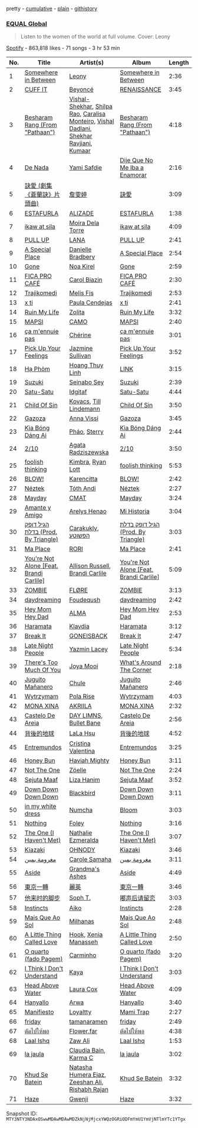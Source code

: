 pretty - [cumulative](/playlists/cumulative/37i9dQZF1DWU8quswnFt3c.md) - [plain](/playlists/plain/37i9dQZF1DWU8quswnFt3c) - [githistory](https://github.githistory.xyz/mackorone/spotify-playlist-archive/blob/main/playlists/plain/37i9dQZF1DWU8quswnFt3c)

### [EQUAL Global](https://open.spotify.com/playlist/37i9dQZF1DWU8quswnFt3c)

> Listen to the women of the world at full volume\. Cover: Leony

[Spotify](https://open.spotify.com/user/spotify) - 863,818 likes - 71 songs - 3 hr 53 min

| No. | Title | Artist(s) | Album | Length |
|---|---|---|---|---|
| 1 | [Somewhere in Between](https://open.spotify.com/track/28Md4QAt1UceyovDOLe1GG) | [Leony](https://open.spotify.com/artist/2NpPlwwDVYR5dIj0F31EcC) | [Somewhere in Between](https://open.spotify.com/album/1Dxfq2WMWe48f7YSO5DzSp) | 2:36 |
| 2 | [CUFF IT](https://open.spotify.com/track/1xzi1Jcr7mEi9K2RfzLOqS) | [Beyoncé](https://open.spotify.com/artist/6vWDO969PvNqNYHIOW5v0m) | [RENAISSANCE](https://open.spotify.com/album/6FJxoadUE4JNVwWHghBwnb) | 3:45 |
| 3 | [Besharam Rang \(From "Pathaan"\)](https://open.spotify.com/track/0CtZpaOhtzvLV3FfcsVpQo) | [Vishal\-Shekhar](https://open.spotify.com/artist/6Mv8GjQa7LKUGCAqa9qqdb), [Shilpa Rao](https://open.spotify.com/artist/19LIHDDSHBD5NyYHI3gpzB), [Caralisa Monteiro](https://open.spotify.com/artist/2Yf4MRVpt0rcAd5y5h5ph1), [Vishal Dadlani](https://open.spotify.com/artist/6CXEwIaXYfVJ84biCxqc9k), [Shekhar Ravjiani](https://open.spotify.com/artist/4xd7mLI7urqrxELaXhAvzw), [Kumaar](https://open.spotify.com/artist/0m3D4grap8VFSzbJMqgNVk) | [Besharam Rang \(From "Pathaan"\)](https://open.spotify.com/album/5CvI5ppsG522pV554VLezD) | 4:18 |
| 4 | [De Nada](https://open.spotify.com/track/3YTe42RPu0iJVr1ZYJHHyC) | [Yami Safdie](https://open.spotify.com/artist/4RWJOoYwgF978LOn8Fainp) | [Dije Que No Me Iba a Enamorar](https://open.spotify.com/album/4xbpODmwG0GGAVbTA8PH8Y) | 2:16 |
| 5 | [訣愛 \(劇集《蒼蘭訣》片頭曲\)](https://open.spotify.com/track/6la3Kme7O7D01fJPxgpAS5) | [詹雯婷](https://open.spotify.com/artist/7hmSHY9HVVQKejpGbPbo16) | [訣愛](https://open.spotify.com/album/11KVIZFGZ34hRCfrIr1oSt) | 3:09 |
| 6 | [ESTAFURLA](https://open.spotify.com/track/67FQS0mvwg4j5LgdlTwJuc) | [ALIZADE](https://open.spotify.com/artist/1EPZusBDP8yewhsaKtwktz) | [ESTAFURLA](https://open.spotify.com/album/3iyn3IpyDYMy3myhSUWxXz) | 1:38 |
| 7 | [ikaw at sila](https://open.spotify.com/track/4AfA4PrYOYuVRwqWG1YwIG) | [Moira Dela Torre](https://open.spotify.com/artist/0rZRTXEmmPmx6gt92tBqIc) | [ikaw at sila](https://open.spotify.com/album/3MXBcwHOP72iogLVkgiGNG) | 4:09 |
| 8 | [PULL UP](https://open.spotify.com/track/7HVA1EkKQi4zNaYwE17Cvo) | [LANA](https://open.spotify.com/artist/4dEHIhldHT2U8CMQ6nNgDT) | [PULL UP](https://open.spotify.com/album/4bqkpI02r4Qc2BFrJtHOic) | 2:41 |
| 9 | [A Special Place](https://open.spotify.com/track/1xk2TQgJNtH3FErgICPgmb) | [Danielle Bradbery](https://open.spotify.com/artist/5iqStkZi6QmG8sgQZQrfGN) | [A Special Place](https://open.spotify.com/album/1C8SRnPi8Fs6Bhdceyiheb) | 2:54 |
| 10 | [Gone](https://open.spotify.com/track/307xzW2nYqkHpnQpt6JM1T) | [Noa Kirel](https://open.spotify.com/artist/1wak0ZG1LUrZPYx8RDTQoD) | [Gone](https://open.spotify.com/album/05hHYbkCCQ4AUKCbja744B) | 2:59 |
| 11 | [FICA PRO CAFÉ](https://open.spotify.com/track/4KGu7ymn1pQwN5yWoWascu) | [Carol Biazin](https://open.spotify.com/artist/5dYdZmGyv2UTIN1XMe1drN) | [FICA PRO CAFÉ](https://open.spotify.com/album/6eGxhWr9uSAKEUZawIQjId) | 2:30 |
| 12 | [Trajikomedi](https://open.spotify.com/track/5KvQtUK14fbyFmZjeaBc1g) | [Melis Fis](https://open.spotify.com/artist/59P035Jvn8eSY86obDOHZ8) | [Trajikomedi](https://open.spotify.com/album/1fOUfo9SzGYY2PIi1Ndzr6) | 2:53 |
| 13 | [x ti](https://open.spotify.com/track/6Ih6h9g3dUDc4MvIunXv6g) | [Paula Cendejas](https://open.spotify.com/artist/4EiI7Vls0NB16jLuexzCHC) | [x ti](https://open.spotify.com/album/6ZeF95nJeLg3UIxQeppWKU) | 2:41 |
| 14 | [Ruin My Life](https://open.spotify.com/track/60pE6cLRCZy6wgjhP0Wu8w) | [Zolita](https://open.spotify.com/artist/7nnTzZ5tZrPx14iDnmjksU) | [Ruin My Life](https://open.spotify.com/album/5kBzmnPiJAirnzMcSFPUmf) | 3:32 |
| 15 | [MAPSI](https://open.spotify.com/track/4CkCx4BUC7Be2fcGX1UCxG) | [CAMO](https://open.spotify.com/artist/2YkhzcYyxJvtl5W6pY0PuF) | [MAPSI](https://open.spotify.com/album/2D1OkejpfnqXVPoxhrQM05) | 2:40 |
| 16 | [ça m'ennuie pas](https://open.spotify.com/track/7siHCotFdZC5xbITODUm2U) | [Chérine](https://open.spotify.com/artist/3O9jaKAXthR1nO4CTCAzRM) | [ça m'ennuie pas](https://open.spotify.com/album/78CAyyGUofZpcsX7daKIrc) | 3:01 |
| 17 | [Pick Up Your Feelings](https://open.spotify.com/track/2JLVZYEMmqPWbUoAJAMKfm) | [Jazmine Sullivan](https://open.spotify.com/artist/7gSjFKpVmDgC2MMsnN8CYq) | [Pick Up Your Feelings](https://open.spotify.com/album/1wsPNQ8DFxRYNQnCs0hMu7) | 3:52 |
| 18 | [Hạ Phỏm](https://open.spotify.com/track/2lGGlexu72TnPQPUHd8NWt) | [Hoang Thuy Linh](https://open.spotify.com/artist/0r63ReVRjxrS4ATbLrdcrL) | [LINK](https://open.spotify.com/album/38DiN8raykLZKEr5T6v5hM) | 3:15 |
| 19 | [Suzuki](https://open.spotify.com/track/4HzgLpnh5U2Id1uBHbPuQ0) | [Seinabo Sey](https://open.spotify.com/artist/4X0v8sFoDZ6rIfkeOeVm2i) | [Suzuki](https://open.spotify.com/album/7yyp5pGRqPaXmfg1vaxnt9) | 2:39 |
| 20 | [Satu\-Satu](https://open.spotify.com/track/5rFNflUKMTsOlBVdGv1ahL) | [Idgitaf](https://open.spotify.com/artist/7pFWMC2E7h8eL3SZyHRsRq) | [Satu\-Satu](https://open.spotify.com/album/2WFFb7cIQXQXvuOsoqB69C) | 4:44 |
| 21 | [Child Of Sin](https://open.spotify.com/track/3ASAvmNlhz4VYt5iUApaHc) | [Kovacs](https://open.spotify.com/artist/62peb1sKdVJQD00xYvMCKF), [Till Lindemann](https://open.spotify.com/artist/2a5G7JLmVJNjfFNg8rwLcP) | [Child Of Sin](https://open.spotify.com/album/1GUJ68BpXPPp98eAMzLT6N) | 3:50 |
| 22 | [Gazoza](https://open.spotify.com/track/3wPvs8nWjtDhOApqPIdf0y) | [Anna Vissi](https://open.spotify.com/artist/3qg78GGGWP04yTv0ZQMsXl) | [Gazoza](https://open.spotify.com/album/52pJhLdz8Le17VGyDOzT5h) | 3:45 |
| 23 | [Kìa Bóng Dáng Ai](https://open.spotify.com/track/5gBLuVQ6Ba7Ab6nlTROxFY) | [Pháo](https://open.spotify.com/artist/4en2ObzSYlIYbCGknXjgG9), [Sterry](https://open.spotify.com/artist/2yT9yRYRWEC22aqXEa6vBu) | [Kìa Bóng Dáng Ai](https://open.spotify.com/album/1f9fhuJErQrMM4wialltgp) | 2:44 |
| 24 | [2/10](https://open.spotify.com/track/5GyjN34ERWoiTbNDEje48C) | [Agata Radziszewska](https://open.spotify.com/artist/4mUA3fiuOqVdoejnwftkkA) | [2/10](https://open.spotify.com/album/1WHuYkVgYBm2yh5EbYzyq6) | 3:50 |
| 25 | [foolish thinking](https://open.spotify.com/track/5lvnhOrJy27bEhcfqIodjv) | [Kimbra](https://open.spotify.com/artist/6hk7Yq1DU9QcCCrz9uc0Ti), [Ryan Lott](https://open.spotify.com/artist/0rLLyTr5rx0qYKb63MdVW9) | [foolish thinking](https://open.spotify.com/album/3aazS3R5JRjdKi2CcbAA3N) | 5:53 |
| 26 | [BLOW!](https://open.spotify.com/track/4dUDX48wvKwio1oXFtmzA6) | [Karencitta](https://open.spotify.com/artist/0touaoSr4QOLYxBJ9lmGgK) | [BLOW!](https://open.spotify.com/album/2xX8q9GzY7xM00hMSCiPkn) | 2:42 |
| 27 | [Néztek](https://open.spotify.com/track/2RvZC77XsiE9x434T6o1S2) | [Tóth Andi](https://open.spotify.com/artist/3jsS2HaBW5WphHabBDxtQu) | [Néztek](https://open.spotify.com/album/4BW1rSljFjxLD3OXmav7km) | 2:27 |
| 28 | [Mayday](https://open.spotify.com/track/6v28bvjhEHYmBmG1xbpuxL) | [CMAT](https://open.spotify.com/artist/3VBNIRx1LxVdRqOiPgkLwv) | [Mayday](https://open.spotify.com/album/1Ipdh7E0cyxXCxPhz3wBxJ) | 3:24 |
| 29 | [Amante y Amigo](https://open.spotify.com/track/4UvRhamcRD4kpjEFtVN2ef) | [Arelys Henao](https://open.spotify.com/artist/7G2AGQxjKPwIfraPoQvkDC) | [Mi Historia](https://open.spotify.com/album/2FQg1fzHKwyTEZgk1XziKf) | 3:04 |
| 30 | [הגיל דופק בדלת \(Prod\. By Triangle\)](https://open.spotify.com/track/2trg8gUn9D8OJfbtnpXMdH) | [Carakukly](https://open.spotify.com/artist/7hEYcTJuBYjhekQukXWBWu), [הפשוטע](https://open.spotify.com/artist/7m92aMieltH5ZpodCEHfnb) | [הגיל דופק בדלת \(Prod\. By Triangle\)](https://open.spotify.com/album/11jCUGmgUmPa7kilqbjvBt) | 3:03 |
| 31 | [Ma Place](https://open.spotify.com/track/63ssPpPDPiwnCObV9LaN4P) | [RORI](https://open.spotify.com/artist/1VGFnvgAwxMlV8D729gs5I) | [Ma Place](https://open.spotify.com/album/1DzHMon7ERaE23QVJOP7qK) | 2:41 |
| 32 | [You're Not Alone \[Feat\. Brandi Carlile\]](https://open.spotify.com/track/4ltCYG04Xhzv5cViM6mp16) | [Allison Russell](https://open.spotify.com/artist/3JBmecDGXTll46ygrnGTM6), [Brandi Carlile](https://open.spotify.com/artist/2sG4zTOLvjKG1PSoOyf5Ej) | [You're Not Alone \[Feat\. Brandi Carlile\]](https://open.spotify.com/album/6uBCu9hARcX7SlAvOD501U) | 5:09 |
| 33 | [ZOMBIE](https://open.spotify.com/track/75KHUxaMlmvSIYZnUMMLj9) | [FLØRE](https://open.spotify.com/artist/5aUy7Z5Q1m6f9fNp8or3sD) | [ZOMBIE](https://open.spotify.com/album/0BUM8lM9I5YnnPFVXV3yyv) | 3:13 |
| 34 | [daydreaming](https://open.spotify.com/track/77TNJhVDMPwRYxeMOED5Bl) | [Foudeqush](https://open.spotify.com/artist/0XFgM33h3Ls5tj1M9IKUWd) | [daydreaming](https://open.spotify.com/album/1zsf05JNT2seWKnDbwQzfn) | 2:42 |
| 35 | [Hey Mom Hey Dad](https://open.spotify.com/track/4WZxhWx3eLXPkNwjJx2VsP) | [ALMA](https://open.spotify.com/artist/6c0mTNAxJxlp9HpKTUZwA8) | [Hey Mom Hey Dad](https://open.spotify.com/album/4IfKTKRlwGJa5pCL2TF88D) | 2:53 |
| 36 | [Haramata](https://open.spotify.com/track/2q2cxmczUo4AAZXmjeNzMk) | [Klavdia](https://open.spotify.com/artist/4JRInaGyykK9dRIaymPxJq) | [Haramata](https://open.spotify.com/album/2dKt5Zwj1nNiOb0ncJSE6W) | 3:12 |
| 37 | [Break It](https://open.spotify.com/track/4Az4kzsnrUNSeolqUKHGJN) | [GONEISBACK](https://open.spotify.com/artist/4OrhX1WxBpJgjctQCIRFZt) | [Break It](https://open.spotify.com/album/41hzUV0CpK1iJmG1h29Ega) | 2:47 |
| 38 | [Late Night People](https://open.spotify.com/track/69y3XAgRaXrtO5h9YvpPHJ) | [Yazmin Lacey](https://open.spotify.com/artist/2datC2OML2YxykP6vnDRmg) | [Late Night People](https://open.spotify.com/album/5pN3T9hCW6y9OKAgJnEYYo) | 5:34 |
| 39 | [There's Too Much Of You](https://open.spotify.com/track/7ox53QO10ykeeAkrFvmn3f) | [Joya Mooi](https://open.spotify.com/artist/03X2rnTnfrpid7yLZfUSGn) | [What's Around The Corner](https://open.spotify.com/album/1RpUrBuml8USoJNuUAbVrH) | 2:18 |
| 40 | [Juguito Mañanero](https://open.spotify.com/track/3H5Esjz1C6r3nWyBMRNpQI) | [Chule](https://open.spotify.com/artist/09QoQi6E7GP5AePICzRcZe) | [Juguito Mañanero](https://open.spotify.com/album/68JOn4Xtdqgez41Wkvic88) | 2:46 |
| 41 | [Wytrzymam](https://open.spotify.com/track/1cbgaTsV1q6qZ3sfhIVHxh) | [Pola Rise](https://open.spotify.com/artist/3MTuYlKV6qbJXPLh7kmf4B) | [Wytrzymam](https://open.spotify.com/album/2NKBpcoWvoqam8c3JlBUYf) | 4:03 |
| 42 | [MONA XINA](https://open.spotify.com/track/75XPqkFdaR5zFCJNbnj7DA) | [AKRIILA](https://open.spotify.com/artist/39hfuTf4PHfnHgIl0QBDGL) | [MONA XINA](https://open.spotify.com/album/5RHQ2fzewCE9TeJNG0pQMx) | 2:32 |
| 43 | [Castelo De Areia](https://open.spotify.com/track/3KqYVVEQL5g5bhIV1rr8vV) | [DAY LIMNS](https://open.spotify.com/artist/1x1qM3ZqHhJOn11m42svnc), [Bullet Bane](https://open.spotify.com/artist/78B9QufospnmmneH4UbHK0) | [Castelo De Areia](https://open.spotify.com/album/4cH0cWRb9RsTZWO7v7gu1S) | 2:56 |
| 44 | [背後的地球](https://open.spotify.com/track/2JH5jkvBMbjFiUVTesYWFP) | [LaLa Hsu](https://open.spotify.com/artist/3dI4Io8XE33J2o04ZwjR0Y) | [背後的地球](https://open.spotify.com/album/6rX2rWrg3SPE5PJ3M8ZWGc) | 4:52 |
| 45 | [Entremundos](https://open.spotify.com/track/1usku2SDrwW0738LbRyGkk) | [Cristina Valentina](https://open.spotify.com/artist/3pC5RVO04pJTFcp5xxdXaV) | [Entremundos](https://open.spotify.com/album/5FOPdtLOMGEqGd47N3np4X) | 3:25 |
| 46 | [Honey Bun](https://open.spotify.com/track/20f6NKhIFA61Sw4bjYKHu7) | [Haviah Mighty](https://open.spotify.com/artist/3UROQ34SGxV7h71Z3Gqp8u) | [Honey Bun](https://open.spotify.com/album/4JYcG0gR8kCJ6rd3mKB3hm) | 3:11 |
| 47 | [Not The One](https://open.spotify.com/track/34OTrVKZbPuSIy7uDASKVQ) | [Zöelle](https://open.spotify.com/artist/4ejqWoCUdomzmXtgNJvXbl) | [Not The One](https://open.spotify.com/album/1p2anSkCqxuOvoDoZka7ih) | 2:24 |
| 48 | [Sejuta Maaf](https://open.spotify.com/track/2dNl9852kqrSurEtz1WsyQ) | [Liza Hanim](https://open.spotify.com/artist/0TQk8sb9bPIMKGbvbkB51O) | [Sejuta Maaf](https://open.spotify.com/album/4Ku3zmF2wR54POfcnj36ty) | 3:52 |
| 49 | [Down Down Down Down](https://open.spotify.com/track/2N0P1fCYL7tnxq4RiPAz2l) | [Blackbird](https://open.spotify.com/artist/5SU9mZVaI9pRXgXmIhG1fL) | [Down Down Down Down](https://open.spotify.com/album/4dggVrjDYcUArNkVpqdHKU) | 3:11 |
| 50 | [in my white dress](https://open.spotify.com/track/0uS73WeUprjNuI44swS8Hl) | [Numcha](https://open.spotify.com/artist/6bguntfj9ZnX1lFvSYl72d) | [Bloom](https://open.spotify.com/album/18RDnaVusM3sD5chVIUFzh) | 3:03 |
| 51 | [Nothing](https://open.spotify.com/track/6ucB0hgH5zcJFfjz4ZjHzX) | [Foley](https://open.spotify.com/artist/776HGV4QHksTaUaawD9DnE) | [Nothing](https://open.spotify.com/album/6dEQBEdT4avjltf11NlwjJ) | 3:16 |
| 52 | [The One \(I Haven't Met\)](https://open.spotify.com/track/69AXV3HDhBaenIesoWmbwU) | [Nathalie Ezmeralda](https://open.spotify.com/artist/317pXIcioJR0xIA5PnBUk0) | [The One \(I Haven't Met\)](https://open.spotify.com/album/3U2fV9wl1XLqA3AYAfpYF1) | 3:07 |
| 53 | [Kiazaki](https://open.spotify.com/track/5OdS5djlUSr1onn5dUgX3z) | [OHNODY](https://open.spotify.com/artist/3NzgQIuDyjcGAFns3Tc3tS) | [Kiazaki](https://open.spotify.com/album/426YtAuT6tUO7MXo9xLjA2) | 3:46 |
| 54 | [مغرومة بمين](https://open.spotify.com/track/3fLW5dX5FfnZ2g3Rmp4Cpr) | [Carole Samaha](https://open.spotify.com/artist/0CSSBwiYmYF569NxdQedQ3) | [مغرومة بمين](https://open.spotify.com/album/4HQ1AeGjuScD19ns8f67uM) | 3:11 |
| 55 | [Aside](https://open.spotify.com/track/5Fe9Bj6scJb9GDXbpyCb7q) | [Grandma's Ashes](https://open.spotify.com/artist/3njH8IdvpiDn8UIV0BoYoY) | [Aside](https://open.spotify.com/album/3riw3aRUSoj595rdQ7E4wP) | 4:49 |
| 56 | [東京一轉](https://open.spotify.com/track/3nqgEI17nKvQgSWTZZqS1z) | [麗英](https://open.spotify.com/artist/0Ikg5QGqfXvrtaSosMFruS) | [東京一轉](https://open.spotify.com/album/6TPewpYFnJSHsoC2PUMDh0) | 3:46 |
| 57 | [他来时的脚步](https://open.spotify.com/track/5D0dp4kKzO4nb3xXqTYCTk) | [Soph T.](https://open.spotify.com/artist/2lP0iXobpSDobEhi2eI4eP) | [嘟声后请留恋](https://open.spotify.com/album/4UeNX6glWOvhV0kLV4HCN2) | 3:03 |
| 58 | [Instincts](https://open.spotify.com/track/601ysvmx4INBIwtAtGgS0b) | [Aiko](https://open.spotify.com/artist/4rNUXX8pX47dfwyD6KL2zP) | [Instincts](https://open.spotify.com/album/6iVB9kSoSPQUklb6wJnBcg) | 2:28 |
| 59 | [Mais Que Ao Sol](https://open.spotify.com/track/1kf99fR0FT7l5FqRZJFFU5) | [Milhanas](https://open.spotify.com/artist/4NbHlXvmfisJ4e9tNkTqgC) | [Mais Que Ao Sol](https://open.spotify.com/album/6O0yU301cnqGnwPKSEVlxI) | 2:48 |
| 60 | [A Little Thing Called Love](https://open.spotify.com/track/1pSMZXj5eSWvvEKwTydZEb) | [Hook](https://open.spotify.com/artist/0d2cvrJfsN0fBd6WuwwlDQ), [Xenia Manasseh](https://open.spotify.com/artist/2J4IvVbi2h1wB2A0p5kd86) | [A Little Thing Called Love](https://open.spotify.com/album/3epe5QY6Cc1Id3iK6U1S3Q) | 2:50 |
| 61 | [O quarto \(fado Pagem\)](https://open.spotify.com/track/1qDMm3JN98RlW1u42Jzstn) | [Carminho](https://open.spotify.com/artist/6I1r8xKn6bCeionvZVdzdR) | [O quarto \(fado Pagem\)](https://open.spotify.com/album/2L39HqL0nGDY8Z8dgqKroJ) | 3:20 |
| 62 | [I Think I Don't Understand](https://open.spotify.com/track/3ni9pYBE9LVwbinEwQ0cQw) | [Kaya](https://open.spotify.com/artist/2zzGa3s9F0bQ7Tp4YDcweH) | [I Think I Don't Understand](https://open.spotify.com/album/04V50WP0eGYgaCo29E9cmM) | 3:03 |
| 63 | [Head Above Water](https://open.spotify.com/track/32bIll1Vlij9BjKa2e8clR) | [Laura Cox](https://open.spotify.com/artist/1Olw3LDdz2RWOLV491bG75) | [Head Above Water](https://open.spotify.com/album/43wOARGtAmtXQV41znk4Lj) | 4:09 |
| 64 | [Hanyallo](https://open.spotify.com/track/28L8RTHgg9XPvDtL3R0pmX) | [Arwa](https://open.spotify.com/artist/25vaZT076LoTTwM5BZ6Dmn) | [Hanyallo](https://open.spotify.com/album/24San4mNpcyhkYH4oiu0iO) | 3:40 |
| 65 | [Manifiesto](https://open.spotify.com/track/7rXnH5CggkXAAIxWHh0U0H) | [Loyaltty](https://open.spotify.com/artist/5DDpDYLDv4xasIBS6kp2wf) | [Mami Trap](https://open.spotify.com/album/6WGQyk4qU39c8CUx07IzSc) | 2:27 |
| 66 | [friday](https://open.spotify.com/track/1kElYu8m1PcJ7DTTVv0d2u) | [tamanaramen](https://open.spotify.com/artist/06rauF4YCx0U1NALbqdlE3) | [friday](https://open.spotify.com/album/5aRjH7I1J7EQwyInITKUt2) | 2:49 |
| 67 | [ตัดไปให้พอ](https://open.spotify.com/track/498pVEIIkgYvIkqm68PEqO) | [Flower.far](https://open.spotify.com/artist/4aMPZAY3aJQokQfO5ZEryr) | [ตัดไปให้พอ](https://open.spotify.com/album/4Q629xdrAylg8VOpX1KC1f) | 4:38 |
| 68 | [Laal Ishq](https://open.spotify.com/track/538KG2KvN1nMhMdXAJa49N) | [Zaw Ali](https://open.spotify.com/artist/19LdEP3vvsc2BJ4Vj7IRLI) | [Laal Ishq](https://open.spotify.com/album/3DwG13lfiH3IL5DWgmyQuR) | 1:53 |
| 69 | [la jaula](https://open.spotify.com/track/1Be3ou3Z5sBq0qwgR6ymIz) | [Claudia Bain](https://open.spotify.com/artist/0HpMnoBW5aeXNr9tWZyPWt), [Karma C](https://open.spotify.com/artist/0o5CzIkmDyHMF4yG4CrAxh) | [la jaula](https://open.spotify.com/album/2q7xnQethPPhteviQSVkZf) | 3:02 |
| 70 | [Khud Se Batein](https://open.spotify.com/track/24hgCglfhw2iscv3rrze80) | [Natasha Humera Ejaz](https://open.spotify.com/artist/2NTRcxzXvgDtcSJJ2zraxp), [Zeeshan Ali](https://open.spotify.com/artist/0ZXAy6NnotVrzaJuWQYrlD), [Rishabh Rajan](https://open.spotify.com/artist/3zpfHIe2T4vYtnB7MU7Q8z) | [Khud Se Batein](https://open.spotify.com/album/0QfGadwZJANJVKx3ArDdpu) | 3:32 |
| 71 | [Haze](https://open.spotify.com/track/0JNE7FY4YAaabbvtnH2Anw) | [Gwenji](https://open.spotify.com/artist/6Plwm4XDEK2qBannPfy1LC) | [Haze](https://open.spotify.com/album/3Wb8cdmD4QrVJBkAVFmjsk) | 3:32 |

Snapshot ID: `MTY3NTY3NDAxOSwwMDAwMDAwMDZkNjNjMjcxYWQzOGRiODFmYmU1YmVjNTlmYTc1YTgx`
